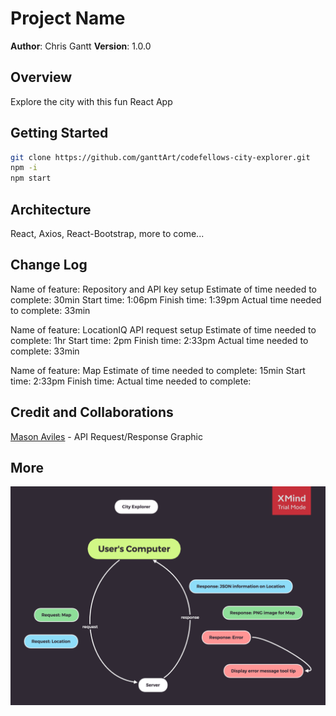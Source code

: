 # Project Name

**Author**: Chris Gantt
**Version**: 1.0.0

## Overview

Explore the city with this fun React App
<!-- Provide a high level overview of what this application is and why you are building it, beyond the fact that it's an assignment for this class. (i.e. What's your problem domain?) -->

## Getting Started

```bash
git clone https://github.com/ganttArt/codefellows-city-explorer.git
npm -i
npm start
```
<!-- What are the steps that a user must take in order to build this app on their own machine and get it running? -->

## Architecture

React, Axios, React-Bootstrap, more to come...
<!-- Provide a detailed description of the application design. What technologies (languages, libraries, etc) you're using, and any other relevant design information. -->

## Change Log

<!-- Use this area to document the iterative changes made to your application as each feature is successfully implemented. Use time stamps. Here's an examples:

01-01-2001 4:59pm - Application now has a fully-functional express server, with a GET route for the location resource. -->

Name of feature: Repository and API key setup
Estimate of time needed to complete: 30min
Start time: 1:06pm
Finish time: 1:39pm
Actual time needed to complete: 33min

Name of feature: LocationIQ API request setup
Estimate of time needed to complete: 1hr
Start time: 2pm
Finish time: 2:33pm
Actual time needed to complete: 33min

Name of feature: Map
Estimate of time needed to complete: 15min
Start time: 2:33pm
Finish time: 
Actual time needed to complete: 

## Credit and Collaborations

[Mason Aviles](https://www.linkedin.com/in/masonaviles/) - API Request/Response Graphic
<!-- Give credit (and a link) to other people or resources that helped you build this application. -->

## More

![request/response graphic](public/assets/city-explorer-web-response-graph.png)
